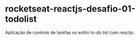 # rocketseat-reactjs-desafio-01-todolist
Aplicação de controle de tarefas no estilo to-do list com reactjs.
